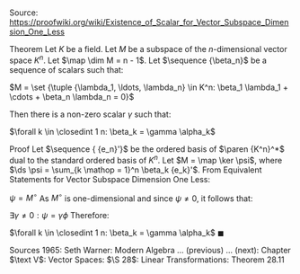 # 

Source: https://proofwiki.org/wiki/Existence_of_Scalar_for_Vector_Subspace_Dimension_One_Less

Theorem
Let $K$ be a field.
Let $M$ be a subspace of the $n$-dimensional vector space $K^n$.
Let $\map \dim M = n - 1$.
Let $\sequence {\beta_n}$ be a sequence of scalars such that:

$M = \set {\tuple {\lambda_1, \ldots, \lambda_n} \in K^n: \beta_1 \lambda_1 + \cdots + \beta_n \lambda_n = 0}$

Then there is a non-zero scalar $\gamma$ such that:

$\forall k \in \closedint 1 n: \beta_k = \gamma \alpha_k$


Proof
Let $\sequence { {e_n}'}$ be the ordered basis of $\paren {K^n}^*$ dual to the standard ordered basis of $K^n$.
Let $M = \map \ker \psi$, where $\ds \psi = \sum_{k \mathop = 1}^n \beta_k {e_k}'$.
From Equivalent Statements for Vector Subspace Dimension One Less:

$\psi = M^\circ$
As $M^\circ$ is one-dimensional and since $\psi \ne 0$, it follows that:

$\exists \gamma \ne 0: \psi = \gamma \phi$
Therefore:

$\forall k \in \closedint 1 n: \beta_k = \gamma \alpha_k$
$\blacksquare$


Sources
1965: Seth Warner: Modern Algebra ... (previous) ... (next): Chapter $\text V$: Vector Spaces: $\S 28$: Linear Transformations: Theorem $28.11$




